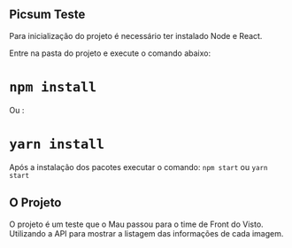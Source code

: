 ## Picsum Teste

Para inicialização do projeto é necessário ter instalado Node e React.

Entre na pasta do projeto e execute o comando abaixo:

# `npm install`

Ou :

# `yarn install`

Após a instalação dos pacotes executar o comando: `npm start` ou `yarn start`

## O Projeto

O projeto é um teste que o Mau passou para o time de Front do Visto.
Utilizando a API para mostrar a listagem das informações de cada imagem.